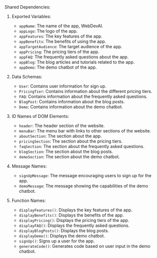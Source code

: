 Shared Dependencies:

1. Exported Variables:
   - `appName`: The name of the app, WebDevAI.
   - `appLogo`: The logo of the app.
   - `appFeatures`: The key features of the app.
   - `appBenefits`: The benefits of using the app.
   - `appTargetAudience`: The target audience of the app.
   - `appPricing`: The pricing tiers of the app.
   - `appFAQ`: The frequently asked questions about the app.
   - `appBlog`: The blog articles and tutorials related to the app.
   - `appDemo`: The demo chatbot of the app.

2. Data Schemas:
   - `User`: Contains user information for sign up.
   - `PricingTier`: Contains information about the different pricing tiers.
   - `FAQ`: Contains information about the frequently asked questions.
   - `BlogPost`: Contains information about the blog posts.
   - `Demo`: Contains information about the demo chatbot.

3. ID Names of DOM Elements:
   - `header`: The header section of the website.
   - `menuBar`: The menu bar with links to other sections of the website.
   - `aboutSection`: The section about the app.
   - `pricingSection`: The section about the pricing tiers.
   - `faqSection`: The section about the frequently asked questions.
   - `blogSection`: The section about the blog posts.
   - `demoSection`: The section about the demo chatbot.

4. Message Names:
   - `signUpMessage`: The message encouraging users to sign up for the app.
   - `demoMessage`: The message showing the capabilities of the demo chatbot.

5. Function Names:
   - `displayFeatures()`: Displays the key features of the app.
   - `displayBenefits()`: Displays the benefits of the app.
   - `displayPricing()`: Displays the pricing tiers of the app.
   - `displayFAQ()`: Displays the frequently asked questions.
   - `displayBlogPosts()`: Displays the blog posts.
   - `displayDemo()`: Displays the demo chatbot.
   - `signUp()`: Signs up a user for the app.
   - `generateCode()`: Generates code based on user input in the demo chatbot.